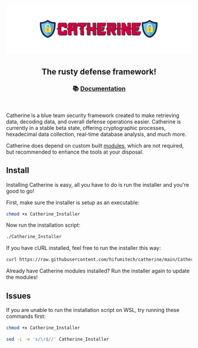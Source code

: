 <h1 align="center">
    <img src="assets/catherine_framework_v1.png" />
</h1>

<h2 align="center">
    The rusty defense framework!
</h2>

<h3 align="center">
📚 <a href="https://docs.rs/mercy/latest/mercy/">Documentation</a>
</h3>

<br />

Catherine is a blue team security framework created to make retrieving data, decoding data, and overall defense operations easier. Catherine is currently in a stable beta state, offering cryptographic processes, hexadecimal data collection, real-time database analysis, and much more.

Catherine does depend on custom built [modules](https://github.com/hifumitech/catherine-modules), which are not required, but recommended to enhance the tools at your disposal.

## Install
Installing Catherine is easy, all you have to do is run the installer and you're good to go!

First, make sure the installer is setup as an executable:
```bash
chmod +x Catherine_Installer
```

Now run the installation script:
```bash
./Catherine_Installer
```

If you have cURL installed, feel free to run the installer this way:
```bash
curl https://raw.githubusercontent.com/hifumitech/catherine/main/Catherine_Installer | bash
```

Already have Catherine modules installed? Run the installer again to update the modules!

## Issues
If you are unable to run the installation script on WSL, try running these commands first:
```bash
chmod +x Catherine_Installer
```

```bash
sed -i -e 's/\r$//' Catherine_Installer
```
